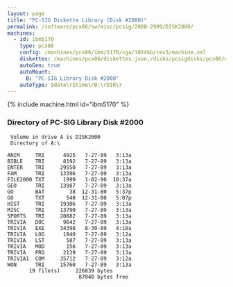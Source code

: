 ```yaml
---
layout: page
title: "PC-SIG Diskette Library (Disk #2000)"
permalink: /software/pcx86/sw/misc/pcsig/2000-2999/DISK2000/
machines:
  - id: ibm5170
    type: pcx86
    config: /machines/pcx86/ibm/5170/cga/1024kb/rev3/machine.xml
    diskettes: /machines/pcx86/diskettes.json,/disks/pcsigdisks/pcx86/diskettes.json
    autoGen: true
    autoMount:
      B: "PC-SIG Library Disk #2000"
    autoType: $date\r$time\rB:\rDIR\r
---
```


{% include machine.html id="ibm5170" %}

### Directory of PC-SIG Library Disk #2000

     Volume in drive A is DISK2000
     Directory of A:\

    ANIM     TRI      4925   7-27-89   3:13a
    BIBLE    TRI      8192   7-27-89   3:13a
    ENTER    TRI     29550   7-27-89   3:13a
    FAM      TRI     13396   7-27-89   3:13a
    FILE2000 TXT      1999   1-02-90  10:37a
    GEO      TRI     13987   7-27-89   3:13a
    GO       BAT        38  12-31-80   5:37p
    GO       TXT       540  12-31-80   5:07p
    HIST     TRI     19306   7-27-89   3:13a
    MISC     TRI     13790   7-27-89   3:13a
    SPORTS   TRI     20882   7-27-89   3:13a
    TRIVIA   DOC      9642   7-27-89   3:13a
    TRIVIA   EXE     34398   8-30-89   4:18a
    TRIVIA   LOG      1840   7-27-89   3:12a
    TRIVIA   LST       587   7-27-89   3:13a
    TRIVIA   MOD       156   7-27-89   3:13a
    TRIVIA   PRO      2139   7-27-89   3:13a
    TRIVIA1  COM     35712   7-27-89   3:12a
    WON      TRI     15760   7-27-89   3:13a
           19 file(s)     226839 bytes
                           87040 bytes free
